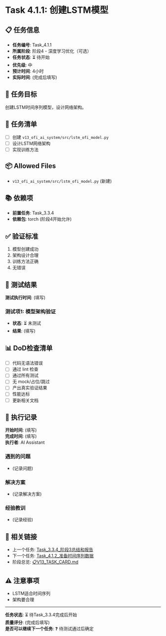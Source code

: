 # Task 4.1.1: 创建LSTM模型

## 📋 任务信息
- **任务编号**: Task_4.1.1
- **所属阶段**: 阶段4 - 深度学习优化（可选）
- **任务状态**: ⏳ 待开始
- **优先级**: 中
- **预计时间**: 4小时
- **实际时间**: (完成后填写)

## 🎯 任务目标
创建LSTM时间序列模型，设计网络架构。

## 📝 任务清单
- [ ] 创建 `v13_ofi_ai_system/src/lstm_ofi_model.py`
- [ ] 设计LSTM网络架构
- [ ] 实现训练方法

## 📦 Allowed Files
- `v13_ofi_ai_system/src/lstm_ofi_model.py` (新建)

## 📚 依赖项
- **前置任务**: Task_3.3.4
- **依赖包**: torch (阶段4开始允许)

## ✅ 验证标准
1. 模型创建成功
2. 架构设计合理
3. 训练方法正确
4. 无错误

## 🧪 测试结果
**测试执行时间**: (填写)

### 测试项1: 模型架构验证
- **状态**: ⏳ 未测试
- **结果**: (填写)

## 📊 DoD检查清单
- [ ] 代码无语法错误
- [ ] 通过 lint 检查
- [ ] 通过所有测试
- [ ] 无 mock/占位/跳过
- [ ] 产出真实验证结果
- [ ] 性能达标
- [ ] 更新相关文档

## 📝 执行记录
**开始时间**: (填写)  
**完成时间**: (填写)  
**执行者**: AI Assistant

### 遇到的问题
- (记录问题)

### 解决方案
- (记录解决方案)

### 经验教训
- (记录经验)

## 🔗 相关链接
- 上一个任务: [Task_3.3.4_阶段3总结和报告](../Stage3_逐步加入AI/Task_3.3.4_阶段3总结和报告.md)
- 下一个任务: [Task_4.1.2_准备时间序列数据](./Task_4.1.2_准备时间序列数据.md)
- 阶段总览: [📋V13_TASK_CARD.md](../../📋V13_TASK_CARD.md)

## ⚠️ 注意事项
- LSTM适合时间序列
- 架构要合理

---
**任务状态**: ⏳ 待Task_3.3.4完成后开始  
**质量评分**: (完成后填写)  
**是否可以继续下一个任务**: ❓ 待测试通过后确定


